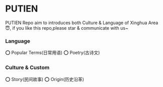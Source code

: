 # PUTIEN

PUTIEN Repo aim to introduces both Culture & Language of Xinghua Area 😇, if you like this repo,please star & communicate with us~ 

### Language   
⭕️ Popular Terms(日常用语)
⭕️ Poetry(古诗文)


### Culture & Custom
⭕️ Story(民间故事)
⭕️ Origin(历史沿革)
